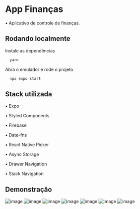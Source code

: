 # App Finanças

• Aplicativo de controle de finanças.

## Rodando localmente

Instale as dependências

```bash
  yarn
```

Abra o emulador e rode o projeto

```bash
  npx expo start
```


## Stack utilizada

• Expo

• Styled Components

• Firebase

• Date-fns

• React Native Picker

• Async Storage

• Drawer Navigation

• Stack Navigation

## Demonstração
![image](https://user-images.githubusercontent.com/62637265/227849280-49ff8fcc-4835-4b9a-9217-25f7bef45c61.png)
![image](https://user-images.githubusercontent.com/62637265/227849364-851bef78-4d40-4bb7-8840-b8ce4bd11c02.png)
![image](https://user-images.githubusercontent.com/62637265/227849440-96591460-caae-4c26-8919-e2c5ab26b001.png)
![image](https://user-images.githubusercontent.com/62637265/227849479-e76938d0-98b4-4fc3-86dc-8a414db79185.png)
![image](https://user-images.githubusercontent.com/62637265/227849544-a957a3e0-0eb6-4a93-9c6a-fdf201fa4a3c.png)
![image](https://user-images.githubusercontent.com/62637265/227849602-753f1b42-aaf2-4855-a7bd-091a8222c5d2.png)
![image](https://user-images.githubusercontent.com/62637265/227849746-8471f348-3b37-44d0-917e-cbf391a5cbf6.png)

